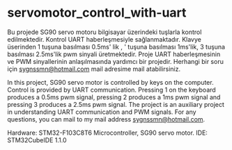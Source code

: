 # servomotor_control_with-uart
Bu projede SG90 servo motoru bilgisayar üzerindeki tuşlarla kontrol edilmektedir. Kontrol UART haberleşmesiyle sağlanmaktadır. Klavye üserinden 1 tuşuna basılması 0.5ms' lik , ' tuşuna basılması 1ms'lik, 3 tuşuna basılması 2.5ms'lik pwm sinyali üretmektedir. Proje UART haberleşmesinin ve PWM sinyallerinin anlaşılmasında yardımcı bir projedir. Herhangi bir soru için sygnssmn@hotmail.com mail adresime mail atabilirsiniz.

In this project, SG90 servo motor is controlled by keys on the computer. Control is provided by UART communication. Pressing 1 on the keyboard produces a 0.5ms pwm signal, pressing 2 produces a 1ms pwm signal and pressing 3 produces a 2.5ms pwm signal. The project is an auxiliary project in understanding UART communication and PWM signals. For any questions, you can mail to my mail address sygnssmn@hotmail.com.

Hardware: STM32-F103C8T6 Microcontroller, SG90 servo motor.
IDE: STM32CubeIDE 1.1.0
